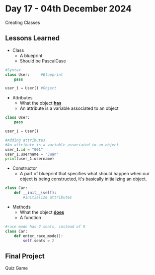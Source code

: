 # Day 17 - 04th December 2024
Creating Classes

## Lessons Learned
- Class
    - A blueprint
    - Should be PascalCase
```py
#Syntax
class User:     #Blueprint
    pass

user_1 = User() #Object
```
- Attributes
    - What the object <u>**has**</u>
    - An attribute is a variable associated to an object
```py
class User:
    pass

user_1 = User()

#Adding attributes
#An attribute is a variable associated to an object
user_1.id = "001"
user_1.username = "Juan"
print(user_1.username)
```
- Constructor
    - A part of blueprint that specifies what should happen when our object is being constructed, it's basically initializing an object.
```py
class Car:
    def __init__(self):
        #initialize attributes
```
- Methods
    - What the object <u>**does**</u>
    - A function
```py
#race mode has 2 seats, instead of 5
class Car:
    def enter_race_mode():
        self.seats = 2
```

## Final Project
Quiz Game
